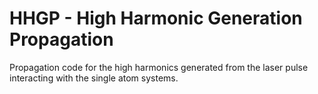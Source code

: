 # HHGP - High Harmonic Generation Propagation
Propagation code for the high harmonics generated from the laser pulse interacting with the single atom systems.
